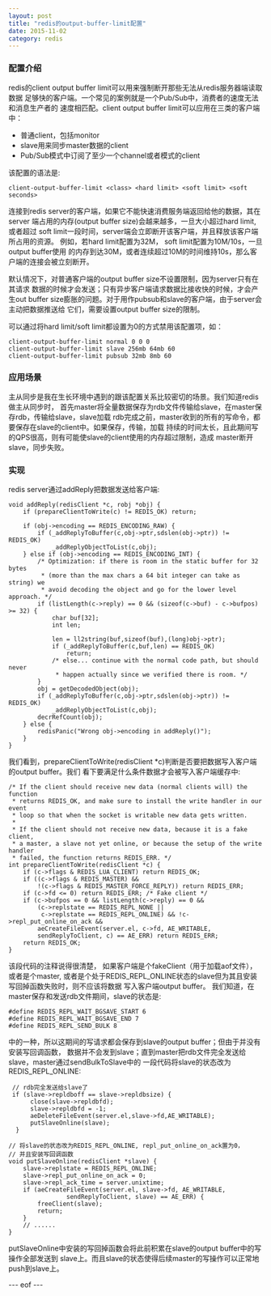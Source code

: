 ```yaml
---
layout: post
title: "redis的output-buffer-limit配置"
date: 2015-11-02
category: redis
---
```


### **配置介绍** ###

redis的client output buffer limit可以用来强制断开那些无法从redis服务器端读取数据
足够快的客户端。一个常见的案例就是一个Pub/Sub中，消费者的速度无法和消息生产者的
速度相匹配。client output buffer limit可以应用在三类的客户端中：

- 普通client，包括monitor
- slave用来同步master数据的client
- Pub/Sub模式中订阅了至少一个channel或者模式的client

该配置的语法是:

    client-output-buffer-limit <class> <hard limit> <soft limit> <soft seconds>

连接到redis server的客户端，如果它不能快速消费服务端返回给他的数据，其在server
端占用的内存(output buffer size)会越来越多，一旦大小超过hard limit, 或者超过
soft limit一段时间，server端会立即断开该客户端，并且释放该客户端所占用的资源。
例如，若hard limit配置为32M， soft limit配置为10M/10s，一旦output buffer使用
的内存到达30M，或者连续超过10M的时间维持10s，那么客户端的连接会被立刻断开。

默认情况下，对普通客户端的output buffer size不设置限制，因为server只有在其请求
数据的时候才会发送；只有异步客户端请求数据比接收快的时候，才会产生out buffer 
size膨胀的问题。对于用作pubsub和slave的客户端，由于server会主动把数据推送给
它们，需要设置output buffer size的限制。

可以通过将hard limit/soft limit都设置为0的方式禁用该配置项，如：

    client-output-buffer-limit normal 0 0 0 
    client-output-buffer-limit slave 256mb 64mb 60 
    client-output-buffer-limit pubsub 32mb 8mb 60 

### **应用场景** ###

主从同步是我在生长环境中遇到的跟该配置关系比较密切的场景。我们知道redis做主从同步时，
首先master将全量数据保存为rdb文件传输给slave，在master保存rdb，传输给slave，slave加载
rdb完成之前，master收到的所有的写命令，都要保存在slave的client中。如果保存，传输，加载
持续的时间太长，且此期间写的QPS很高，则有可能使slave的client使用的内存超过限制，造成
master断开slave，同步失败。

### **实现** ###

redis server通过addReply把数据发送给客户端:

    void addReply(redisClient *c, robj *obj) {
        if (prepareClientToWrite(c) != REDIS_OK) return;
    
        if (obj->encoding == REDIS_ENCODING_RAW) {
            if (_addReplyToBuffer(c,obj->ptr,sdslen(obj->ptr)) != REDIS_OK)
                _addReplyObjectToList(c,obj);
        } else if (obj->encoding == REDIS_ENCODING_INT) {
            /* Optimization: if there is room in the static buffer for 32 bytes
             * (more than the max chars a 64 bit integer can take as string) we
             * avoid decoding the object and go for the lower level approach. */
            if (listLength(c->reply) == 0 && (sizeof(c->buf) - c->bufpos) >= 32) {
                char buf[32];
                int len;
    
                len = ll2string(buf,sizeof(buf),(long)obj->ptr);
                if (_addReplyToBuffer(c,buf,len) == REDIS_OK)
                    return;
                /* else... continue with the normal code path, but should never
                 * happen actually since we verified there is room. */
            }
            obj = getDecodedObject(obj);
            if (_addReplyToBuffer(c,obj->ptr,sdslen(obj->ptr)) != REDIS_OK)
                _addReplyObjectToList(c,obj);
            decrRefCount(obj);
        } else {
            redisPanic("Wrong obj->encoding in addReply()");
        }
    }

我们看到，prepareClientToWrite(redisClient *c)判断是否要把数据写入客户端的output buffer。我们
看下要满足什么条件数据才会被写入客户端缓存中:

    /* If the client should receive new data (normal clients will) the function
     * returns REDIS_OK, and make sure to install the write handler in our event
     * loop so that when the socket is writable new data gets written.
     *
     * If the client should not receive new data, because it is a fake client,
     * a master, a slave not yet online, or because the setup of the write handler
     * failed, the function returns REDIS_ERR. */
    int prepareClientToWrite(redisClient *c) {
        if (c->flags & REDIS_LUA_CLIENT) return REDIS_OK;
        if ((c->flags & REDIS_MASTER) &&
            !(c->flags & REDIS_MASTER_FORCE_REPLY)) return REDIS_ERR;
        if (c->fd <= 0) return REDIS_ERR; /* Fake client */
        if (c->bufpos == 0 && listLength(c->reply) == 0 &&
            (c->replstate == REDIS_REPL_NONE ||
             c->replstate == REDIS_REPL_ONLINE) && !c->repl_put_online_on_ack &&
            aeCreateFileEvent(server.el, c->fd, AE_WRITABLE,
            sendReplyToClient, c) == AE_ERR) return REDIS_ERR;
        return REDIS_OK;
    }
    
该段代码的注释说得很清楚， 如果客户端是个fakeClient（用于加载aof文件），或者是个master,
或者是个处于REDIS\_REPL\_ONLINE状态的slave但为其且安装写回掉函数失败时，则不应该将数据
写入客户端output buffer。 我们知道，在master保存和发送rdb文件期间，slave的状态是:

    #define REDIS_REPL_WAIT_BGSAVE_START 6    
    #define REDIS_REPL_WAIT_BGSAVE_END 7      
    #define REDIS_REPL_SEND_BULK 8            

中的一种，所以这期间的写请求都会保存到slave的output buffer；但由于并没有安装写回调函数，
数据并不会发到slave；直到master把rdb文件完全发送给slave，master通过sendBulkToSlave中的
一段代码将slave的状态改为REDIS\_REPL\_ONLINE:

     // rdb完全发送给slave了
     if (slave->repldboff == slave->repldbsize) {
          close(slave->repldbfd);
          slave->repldbfd = -1;
          aeDeleteFileEvent(server.el,slave->fd,AE_WRITABLE);
          putSlaveOnline(slave);
      }

    // 将slave的状态改为REDIS_REPL_ONLINE, repl_put_online_on_ack置为0，
    // 并且安装写回调函数
    void putSlaveOnline(redisClient *slave) {
        slave->replstate = REDIS_REPL_ONLINE;
        slave->repl_put_online_on_ack = 0;
        slave->repl_ack_time = server.unixtime;
        if (aeCreateFileEvent(server.el, slave->fd, AE_WRITABLE,
                    sendReplyToClient, slave) == AE_ERR) {
            freeClient(slave);
            return;
        }
        // ......
    }

putSlaveOnline中安装的写回掉函数会将此前积累在slave的output buffer中的写操作全部发送到
slave上。而且slave的状态使得后续master的写操作可以正常地push到slave上。

--- eof ---
